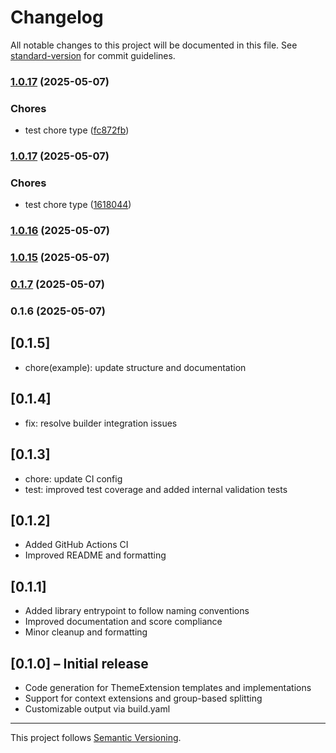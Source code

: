 # Changelog

All notable changes to this project will be documented in this file. See [standard-version](https://github.com/conventional-changelog/standard-version) for commit guidelines.

### [1.0.17](https://github.com/kalaganov/theme_extensions_gen/compare/v1.0.16...v1.0.17) (2025-05-07)


### Chores

* test chore type ([fc872fb](https://github.com/kalaganov/theme_extensions_gen/commit/fc872fbb2a857cdd537421188fc4805fcff21153))

### [1.0.17](https://github.com/kalaganov/theme_extensions_gen/compare/v1.0.16...v1.0.17) (2025-05-07)


### Chores

* test chore type ([1618044](https://github.com/kalaganov/theme_extensions_gen/commit/16180449c117d86da3fbd41c4edcff87b34bb171))

### [1.0.16](https://github.com/kalaganov/theme_extensions_gen/compare/v1.0.15...v1.0.16) (2025-05-07)

### [1.0.15](https://github.com/kalaganov/theme_extensions_gen/compare/v1.0.14...v1.0.15) (2025-05-07)

### [0.1.7](https://github.com/kalaganov/theme_extensions_gen/compare/v0.1.0...v0.1.7) (2025-05-07)

### 0.1.6 (2025-05-07)

## [0.1.5]

- chore(example): update structure and documentation

## [0.1.4]

- fix: resolve builder integration issues

## [0.1.3]

- chore: update CI config
- test: improved test coverage and added internal validation tests

## [0.1.2]

- Added GitHub Actions CI
- Improved README and formatting

## [0.1.1]

- Added library entrypoint to follow naming conventions
- Improved documentation and score compliance
- Minor cleanup and formatting

## [0.1.0] – Initial release

- Code generation for ThemeExtension templates and implementations
- Support for context extensions and group-based splitting
- Customizable output via build.yaml

---

This project follows [Semantic Versioning](https://semver.org/).
